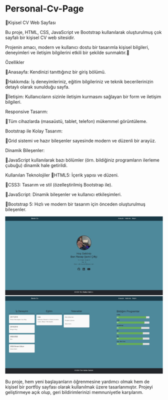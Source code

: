 # Personal-Cv-Page
🎉Kişisel CV Web Sayfası  

Bu proje, HTML, CSS, JavaScript ve Bootstrap kullanılarak oluşturulmuş çok sayfalı bir kişisel CV web sitesidir.

Projenin amacı, modern ve kullanıcı dostu bir tasarımla kişisel bilgileri, deneyimleri ve iletişim bilgilerini etkili bir şekilde sunmaktır.🎉

Özellikler

📌Anasayfa: Kendinizi tanıttığınız bir giriş bölümü.

📌Hakkımda: İş deneyimleriniz, eğitim bilgileriniz ve teknik becerilerinizin detaylı olarak sunulduğu sayfa.

📌İletişim: Kullanıcıların sizinle iletişim kurmasını sağlayan bir form ve iletişim bilgileri.

Responsive Tasarım:

📌Tüm cihazlarda (masaüstü, tablet, telefon) mükemmel görüntüleme.

Bootstrap ile Kolay Tasarım:

📌Grid sistemi ve hazır bileşenler sayesinde modern ve düzenli bir arayüz.

Dinamik Bileşenler:

📌JavaScript kullanılarak bazı bölümler (örn. bildiğiniz programların ilerleme çubuğu) dinamik hale getirildi.

Kullanılan Teknolojiler
📌HTML5: İçerik yapısı ve düzeni.

📌CSS3: Tasarım ve stil (özelleştirilmiş Bootstrap ile).

📌JavaScript: Dinamik bileşenler ve kullanıcı etkileşimleri.

📌Bootstrap 5: Hızlı ve modern bir tasarım için önceden oluşturulmuş bileşenler.

![resim1](https://github.com/recepsamil/Personal-Cv-Page/blob/main/img/Ekran%20Al%C4%B1nt%C4%B1s%C4%B11.JPG?raw=true)
![resim2](https://github.com/recepsamil/Personal-Cv-Page/blob/main/img/Ekran%20Al%C4%B1nt%C4%B1s%C4%B12.JPG?raw=true)

Bu proje, hem yeni başlayanların öğrenmesine yardımcı olmak hem de kişisel bir portföy sayfası olarak kullanılmak üzere tasarlanmıştır. Projeyi geliştirmeye açık olup, geri bildirimlerinizi memnuniyetle karşılarım.
